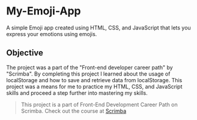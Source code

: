# My-Emoji-App

A simple Emoji app created using HTML, CSS, and JavaScript that lets you express your emotions using emojis.

## Objective

The project was a part of the "Front-end developer career path" by "Scrimba". By completing this project I learned about the usage of localStorage and how to save and retrieve data from localStorage. This project was a means for me to practice my HTML, CSS, and JavaScript skills and proceed a step further into mastering my skills.

>This project is a part of Front-End Development Career Path on Scrimba. Check out the course at [Scrimba](https://scrimba.com/)
